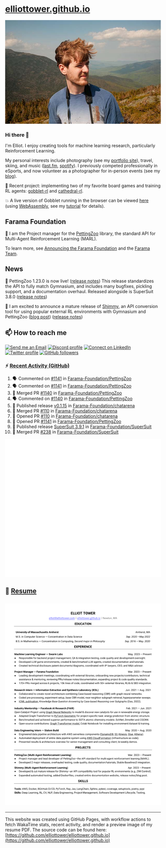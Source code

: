 # [elliottower.github.io](https://github.com/elliottower/elliottower.github.io)

[![A wild Elliot on Mt Washington](https://raw.githubusercontent.com/elliottower/elliottower.github.io/main/src/jpg/DSCF7539-600px.jpg?raw=true)](https://raw.githubusercontent.com/elliottower/elliottower.github.io/main/src/jpg/DSCF7539.jpg?raw=true)

### Hi there 👋

I'm Elliot. I enjoy creating tools for machine learning research, particularly Reinforcement Learning.

My personal interests include photography (see my [portfolio site](https://www.elliottower.com/)), travel, skiing, and music ([last.fm](https://www.last.fm/user/ajsdlfkwer), [spotify](https://open.spotify.com/user/12132818380)). I previously competed professionally in eSports, and now volunteer as a photographer for in-person events (see my [blog](https://www.elliottower.com/stories/?category=events)).

🤖 Recent project: implementing two of my favorite board games and training RL agents: [gobblet-rl](https://github.com/elliottower/gobblet-rl) and [cathedral-rl](https://github.com/elliottower/cathedral-rl). 

💥 A live version of Gobblet running in the browser can be viewed [here](https://elliottower.github.io/gobblet-rl/) (using [WebAssembly](https://webassembly.org/), see my [tutorial](https://github.com/elliottower/gobblet-rl/blob/main/tutorials/WebAssembly/web_assembly.md) for details).

## Farama Foundation

🚀 I am the Project manager for the [PettingZoo](https://github.com/Farama-Foundation/PettingZoo) library, the standard API for Multi-Agent Reinforcement Learning (MARL). 

To learn more, see [Announcing the Farama Foundation](https://farama.org/Announcing-The-Farama-Foundation) and the [Farama Team](https://farama.org/team).

## News

🎉 PettingZoo 1.23.0 is now live! ([release notes](https://github.com/Farama-Foundation/PettingZoo/releases/tag/1.23.0)) This release standardizes the API to fully match Gymnasium, and includes many bugfixes, pickling support, and a documentation overhaul. Released alongside is SuperSuit 3.8.0 ([release notes](https://github.com/Farama-Foundation/SuperSuit/releases/tag/3.8.0)) 

<!-- ![GitHub Release Date](https://img.shields.io/github/release-date/Farama-Foundation/PettingZoo) -->

🎉 I am excited to announce a mature release of [Shimmy](https://github.com/Farama-Foundation/Shimmy), an API conversion tool for using popular external RL environments with Gymnasium and PettingZoo ([blog post](https://farama.org/Announcing-Shimmy)) ([release notes](https://github.com/Farama-Foundation/Shimmy/releases/tag/v1.0.0)) 

## 📫 How to reach me

 [![Send me an Email](https://img.shields.io/badge/email-elliot%40elliottower.com-blue)](mailto:elliot@elliottower.com)
 [![Discord profile](https://img.shields.io/badge/Discord-7289DA?style=flat&logo=discord&logoColor=white)](https://discord.com/users/83091537923145728)
 [![Connect on LinkedIn](https://img.shields.io/badge/--linkedin?label=LinkedIn&logo=LinkedIn&style=social)](https://www.linkedin.com/in/elliot-tower)
 [![Twitter profile](https://img.shields.io/twitter/follow/elliottower?style=social)](https://twitter.com/ElliotTower/)
 [![GitHub followers](https://img.shields.io/github/followers/elliottower?style=social)](https://github.com/elliottower/)

### ⚡ [Recent Activity (GitHub)](https://github.com/elliottower)

<!--START_SECTION:activity-->
1. 🗣 Commented on [#1141](https://github.com/Farama-Foundation/PettingZoo/pull/1141#issuecomment-1830480598) in [Farama-Foundation/PettingZoo](https://github.com/Farama-Foundation/PettingZoo)
2. 🗣 Commented on [#1141](https://github.com/Farama-Foundation/PettingZoo/pull/1141#issuecomment-1830465983) in [Farama-Foundation/PettingZoo](https://github.com/Farama-Foundation/PettingZoo)
3. 🎉 Merged PR [#1140](https://github.com/Farama-Foundation/PettingZoo/pull/1140) in [Farama-Foundation/PettingZoo](https://github.com/Farama-Foundation/PettingZoo)
4. 🗣 Commented on [#1140](https://github.com/Farama-Foundation/PettingZoo/pull/1140#issuecomment-1830394780) in [Farama-Foundation/PettingZoo](https://github.com/Farama-Foundation/PettingZoo)
5. 🚀 Published release [v0.1.15](https://github.com/Farama-Foundation/chatarena/releases/tag/v0.1.15) in [Farama-Foundation/chatarena](https://github.com/Farama-Foundation/chatarena)
6. 🎉 Merged PR [#110](https://github.com/Farama-Foundation/chatarena/pull/110) in [Farama-Foundation/chatarena](https://github.com/Farama-Foundation/chatarena)
7. 💪 Opened PR [#110](https://github.com/Farama-Foundation/chatarena/pull/110) in [Farama-Foundation/chatarena](https://github.com/Farama-Foundation/chatarena)
8. 💪 Opened PR [#1141](https://github.com/Farama-Foundation/PettingZoo/pull/1141) in [Farama-Foundation/PettingZoo](https://github.com/Farama-Foundation/PettingZoo)
9. 🚀 Published release [SuperSuit 3.9.1](https://github.com/Farama-Foundation/SuperSuit/releases/tag/3.9.1) in [Farama-Foundation/SuperSuit](https://github.com/Farama-Foundation/SuperSuit)
10. 🎉 Merged PR [#238](https://github.com/Farama-Foundation/SuperSuit/pull/238) in [Farama-Foundation/SuperSuit](https://github.com/Farama-Foundation/SuperSuit)
<!--END_SECTION:activity-->


<picture>
  <a href="https://metrics.lecoq.io/insights?user=elliottower">
   <img src="/github-metrics.svg" alt="Metrics">
  </a>
</picture>

## 📄 [Resume](https://elliottower.github.io/src/pdf/resume.pdf)

<!-- PDF-TO-MARKDOWN:START -->
![Page 1](src/png/page1.png "Page 1")
---
<!-- PDF-TO-MARKDOWN:END -->

----

This website was created using GitHub Pages, with workflow actions to fetch WakaTime stats, recent activity, and render a preview image of my resume PDF. The source code can be found here: [https://github.com/elliottower/elliottower.github.io](https://github.com/elliottower/elliottower.github.io)
